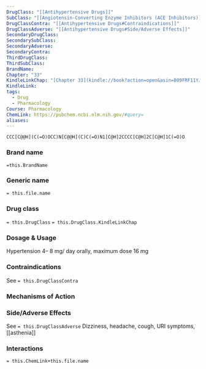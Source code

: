 ```yaml
---
DrugClass: "[[Antihypertensive Drugs]]"
SubClass: "[[Angiotensin-Converting Enzyme Inhibitors (ACE Inhibitors)]]"
DrugClassContra: "[[Antihypertensive Drugs#Contraindications]]"
DrugClassAdverse: "[[Antihypertensive Drugs#Side/Adverse Effects]]"
SecondaryDrugClass: 
SecondarySubClass: 
SecondaryAdverse: 
SecondaryContra: 
ThirdDrugClass: 
ThirdSubClass: 
BrandName: 
Chapter: "33"
KindleLinkChap: "[Chapter 33](kindle://book?action=open&asin=B09FRF11YJ&location=17954)"
KindleLink: 
tags:
  - Drug
  - Pharmacology
Course: Pharmacology
ChemLink: https://pubchem.ncbi.nlm.nih.gov/#query=
aliases:
---
```

```smiles
CCC[C@@H](C(=O)OCC)N[C@@H](C)C(=O)N1[C@H]2CCCC[C@H]2C[C@H]1C(=O)O
```

### Brand name
`=this.BrandName`

### Generic name
`= this.file.name`

### Drug class 
`= this.DrugClass`
	`= this.DrugClass.KindleLinkChap`

### Dosage & Usage
Hypertension
4– 8 mg/ day orally, maximum dose 16 mg

### Contraindications
See `= this.DrugClassContra`

### Mechanisms of Action


### Side/Adverse Effects
See `= this.DrugClassAdverse`
Dizziness, headache, cough, URI symptoms, [[asthenia]]

### Interactions

`= this.ChemLink+this.file.name`


